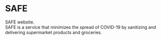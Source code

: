 # SAFE
SAFE website.<br>SAFE is a service that minimizes the spread of COVID-19 by sanitizing and delivering supermarket products and groceries.
